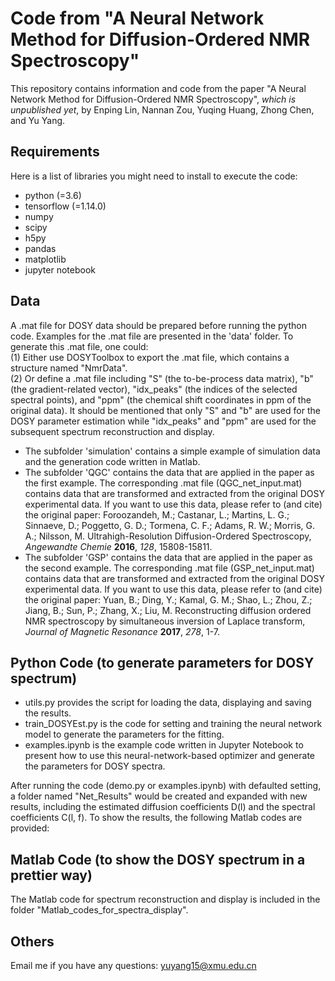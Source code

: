 # Code from "**A Neural Network Method for Diffusion-Ordered NMR Spectroscopy**"

This repository contains information and code from the paper "A Neural Network Method for Diffusion-Ordered NMR Spectroscopy", *which is unpublished yet*, by Enping Lin, Nannan Zou, Yuqing Huang, Zhong Chen, and Yu Yang. 

## Requirements

Here is a list of libraries you might need to install to execute the code:

- python (=3.6)
- tensorflow (=1.14.0)
- numpy
- scipy
- h5py
- pandas
- matplotlib
- jupyter notebook

## Data

A .mat file for DOSY data should be prepared before running the python code. Examples for the .mat file are presented in the 'data' folder. To generate this .mat file, one could:<br>
(1) Either use DOSYToolbox to export the .mat file, which contains a structure named "NmrData".
<br>
(2) Or define a .mat file including "S" (the to-be-process data matrix), "b" (the gradient-related vector), "idx_peaks" (the indices of the selected spectral points), and "ppm" (the chemical shift coordinates in ppm of the original data). It should be mentioned that only "S" and "b" are used for the DOSY parameter estimation while "idx_peaks" and "ppm" are used for the subsequent spectrum reconstruction and display.

- The subfolder 'simulation' contains a simple example of simulation data and the generation code written in Matlab.
- The subfolder 'QGC' contains the data that are applied in the paper as the first example. The corresponding .mat file (QGC_net_input.mat) contains data that are transformed and extracted from the original DOSY experimental data. If you want to use this data, please refer to (and cite) the original paper: Foroozandeh, M.; Castanar, L.; Martins, L. G.; Sinnaeve, D.; Poggetto, G. D.; Tormena, C. F.; Adams, R. W.; Morris, G. A.; Nilsson, M. Ultrahigh-Resolution Diffusion-Ordered Spectroscopy, *Angewandte Chemie* **2016**, *128*, 15808-15811.
- The subfolder 'GSP' contains the data that are applied in the paper as the second example. The corresponding .mat file (GSP_net_input.mat) contains data that are transformed and extracted from the original DOSY experimental data. If you want to use this data, please refer to (and cite) the original paper: Yuan, B.; Ding, Y.; Kamal, G. M.; Shao, L.; Zhou, Z.; Jiang, B.; Sun, P.; Zhang, X.; Liu, M. Reconstructing diffusion ordered NMR spectroscopy by simultaneous inversion of Laplace transform, *Journal of Magnetic Resonance* **2017**, *278*, 1-7.

## Python Code (to generate parameters for DOSY spectrum)

- utils.py provides the script for loading the data, displaying and saving the results.
- train_DOSYEst.py is the code for setting and training the neural network model to generate the parameters for the fitting. 
- examples.ipynb is the example code written in Jupyter Notebook to present how to use this neural-network-based optimizer and generate the parameters for DOSY spectra.

After running the code (demo.py or examples.ipynb) with defaulted setting, a folder named "Net_Results" would be created and expanded with new results, including the estimated diffusion coefficients D(l) and the spectral coefficients C(l, f). To show the results, the following Matlab codes are provided:


## Matlab Code (to show the DOSY spectrum in a prettier way)

The Matlab code for spectrum reconstruction and display is included in the folder "Matlab_codes_for_spectra_display". 

## Others

Email me if you have any questions: yuyang15@xmu.edu.cn
